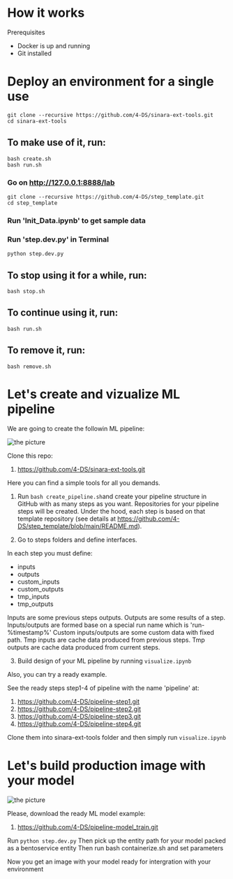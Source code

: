 # How it works

Prerequisites

- Docker is up and running
- Git installed

# Deploy an environment for a single use

```
git clone --recursive https://github.com/4-DS/sinara-ext-tools.git
cd sinara-ext-tools
```

## To make use of it, run:
```
bash create.sh
bash run.sh
```

### Go on http://127.0.0.1:8888/lab
```
git clone --recursive https://github.com/4-DS/step_template.git
cd step_template
```

### Run 'Init_Data.ipynb' to get sample data

### Run 'step.dev.py' in Terminal 

```python step.dev.py```

## To stop using it for a while, run:
```
bash stop.sh
```

## To continue using it, run:
```
bash run.sh
```

## To remove it, run:
```
bash remove.sh
```

# Let's create and vizualize ML pipeline

We are going to create the followin ML pipeline:

![the picture](examples/example.png)

Clone this repo:
1. https://github.com/4-DS/sinara-ext-tools.git

Here you can find a simple tools for all you demands.

1. Run ```bash create_pipeline.sh```and create your pipeline structure in GitHub with as many steps as you want.
Repositories for your pipeline steps will be created.
Under the hood, each step is based on that template repository (see details at https://github.com/4-DS/step_template/blob/main/README.md).

2. Go to steps folders and define interfaces.

In each step you must define:
- inputs
- outputs
- custom_inputs
- custom_outputs
- tmp_inputs
- tmp_outputs

Inputs are some previous steps outputs.
Outputs are some results of a step.
Inputs/outputs are formed base on a special run name which is 'run-%timestamp%'
Custom inputs/outputs are some custom data with fixed path.
Tmp inputs are cache data produced from previous steps.
Tmp outputs are cache data produced from current steps.

3. Build design of your ML pipeline by running
```visualize.ipynb```

Also, you can try a ready example.

See the ready steps step1-4 of pipeline with the name 'pipeline' at:
1. https://github.com/4-DS/pipeline-step1.git
2. https://github.com/4-DS/pipeline-step2.git
3. https://github.com/4-DS/pipeline-step3.git
4. https://github.com/4-DS/pipeline-step4.git

Clone them into sinara-ext-tools folder and then simply run
```visualize.ipynb```

# Let's build production image with your model 

![the picture](examples/get_bentoservice_path.png)

Please, download the ready ML model example:

1. https://github.com/4-DS/pipeline-model_train.git

Run ```python step.dev.py```
Then pick up the entity path for your model packed as a bentoservice entity
Then run bash containerize.sh and set parameters 

Now you get an image with your model ready for intergration with your environment
